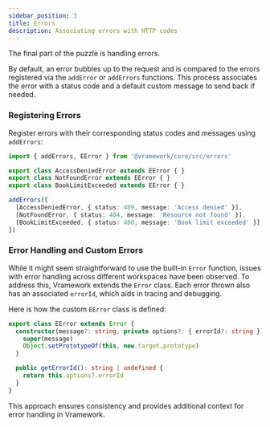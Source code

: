 ```yaml
---
sidebar_position: 3
title: Errors
description: Associating errors with HTTP codes
---
```


The final part of the puzzle is handling errors.

By default, an error bubbles up to the request and is compared to the errors registered via the `addError` or `addErrors` functions. This process associates the error with a status code and a default custom message to send back if needed.

### Registering Errors

Register errors with their corresponding status codes and messages using `addErrors`:

```typescript
import { addErrors, EError } from '@vramework/core/src/errors'

export class AccessDeniedError extends EError { }
export class NotFoundError extends EError { }
export class BookLimitExceeded extends EError { }

addErrors([
  [AccessDeniedError, { status: 409, message: 'Access denied' }],
  [NotFoundError, { status: 404, message: 'Resource not found' }],
  [BookLimitExceeded, { status: 400, message: 'Book limit exceeded' }],
])
```

### Error Handling and Custom Errors

While it might seem straightforward to use the built-in `Error` function, issues with error handling across different workspaces have been observed. To address this, Vramework extends the `Error` class. Each error thrown also has an associated `errorId`, which aids in tracing and debugging.

Here is how the custom `EError` class is defined:

```typescript
export class EError extends Error {
  constructor(message?: string, private options?: { errorId?: string }) {
    super(message)
    Object.setPrototypeOf(this, new.target.prototype)
  }

  public getErrorId(): string | undefined {
    return this.options?.errorId
  }
}
```

This approach ensures consistency and provides additional context for error handling in Vramework.
